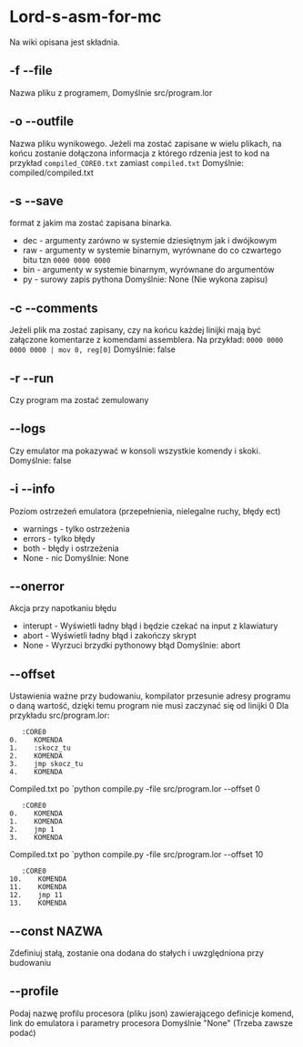 # Lord-s-asm-for-mc
Na wiki opisana jest składnia.
## -f --file
Nazwa pliku z programem, 
Domyślnie src/program.lor
## -o --outfile
Nazwa pliku wynikowego. Jeżeli ma zostać zapisane w wielu plikach, na końcu zostanie dołączona informacja z którego rdzenia jest to kod na przykład `compiled_CORE0.txt` zamiast `compiled.txt`
Domyślnie: compiled/compiled.txt
## -s --save
format z jakim ma zostać zapisana binarka.
* dec - argumenty zarówno w systemie dziesiętnym jak i dwójkowym
* raw - argumenty w systemie binarnym, wyrównane do co czwartego bitu tzn `0000 0000 0000`
* bin - argumenty w systemie binarnym, wyrównane do argumentów
* py  - surowy zapis pythona
Domyślnie: None (Nie wykona zapisu)
## -c --comments
Jeżeli plik ma zostać zapisany, czy na końcu każdej linijki mają być załączone komentarze z komendami assemblera.
Na przykład:
```0000 0000 0000 0000 | mov 0, reg[0]```
Domyślnie: false
## -r --run
Czy program ma zostać zemulowany
## --logs
Czy emulator ma pokazywać w konsoli wszystkie komendy i skoki.
Domyślnie: false
## -i --info
Poziom ostrzeżeń emulatora (przepełnienia, nielegalne ruchy, błędy ect)
* warnings - tylko ostrzeżenia
* errors - tylko błędy
* both - błędy i ostrzeżenia
* None - nic
Domyślnie: None
## --onerror
Akcja przy napotkaniu błędu
* interupt - Wyświetli ładny błąd i będzie czekać na input z klawiatury
* abort    - Wyświetli ładny błąd i zakończy skrypt
* None     - Wyrzuci brzydki pythonowy błąd
Domyślnie: abort
## --offset
Ustawienia ważne przy budowaniu, kompilator przesunie adresy programu o daną wartość, dzięki temu program nie musi zaczynać się od linijki 0
Dla przykładu
src/program.lor:
```
   :CORE0
0.    KOMENDA
1.    :skocz_tu
2.    KOMENDA
3.    jmp skocz_tu
4.    KOMENDA
```
Compiled.txt po `python compile.py -file src/program.lor --offset 0
```
   :CORE0
0.    KOMENDA
1.    KOMENDA
2.    jmp 1
3.    KOMENDA
```
Compiled.txt po `python compile.py -file src/program.lor --offset 10
```
   :CORE0
10.    KOMENDA
11.    KOMENDA
12.    jmp 11
13.    KOMENDA
```

## --const NAZWA
Zdefiniuj stałą, zostanie ona dodana do stałych i uwzględniona przy budowaniu

## --profile
Podaj nazwę profilu procesora (pliku json) zawierającego definicje komend, link do emulatora i parametry procesora
Domyślnie "None" (Trzeba zawsze podać)
